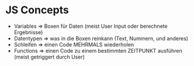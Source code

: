 # JS Concepts

- Variables => Boxen für Daten (meist User Input oder berechnete Ergebnisse)
- Datentypen => was in die Boxen reinkann (Text, Nummern, und anderes)
- Schleifen => einen Code MEHRMALS wiederholen
- Functions => einen Code zu einem bestimmten ZEITPUNKT ausführen (meist getriggert durch User)